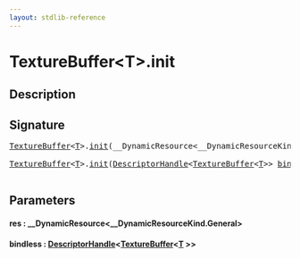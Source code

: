```yaml
---
layout: stdlib-reference
---
```


# TextureBuffer\<T\>\.init

## Description





## Signature 

<pre>
<a href="../types/texturebuffer-07/index" class="code_type">TextureBuffer</a>&lt;<a href="../types/texturebuffer-07/index#typeparam-T" class="code_type">T</a>&gt;.<a href="init">init</a>(__DynamicResource&lt;__DynamicResourceKind.General&gt; <a href="init#decl-res" class="code_param">res</a>);

<a href="../types/texturebuffer-07/index" class="code_type">TextureBuffer</a>&lt;<a href="../types/texturebuffer-07/index#typeparam-T" class="code_type">T</a>&gt;.<a href="init">init</a>(<a href="../types/descriptorhandle-0a/index" class="code_type">DescriptorHandle</a>&lt;<a href="../types/texturebuffer-07/index" class="code_type">TextureBuffer</a>&lt;<a href="../types/texturebuffer-07/index#typeparam-T" class="code_type">T</a>&gt;&gt; <a href="init#decl-bindless" class="code_param">bindless</a>);

</pre>

## Parameters

####  <a id="decl-res"></a>res  : \_\_DynamicResource\<\_\_DynamicResourceKind\.General\>
####  <a id="decl-bindless"></a>bindless  : [DescriptorHandle](../types/descriptorhandle-0a/index)\<[TextureBuffer](../types/texturebuffer-07/index)\<[T](../types/texturebuffer-07/index#typeparam-T) \>\>

